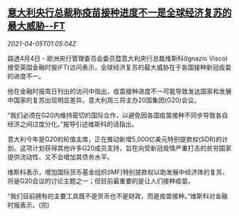 <!--1617586262000-->
[意大利央行总裁称疫苗接种进度不一是全球经济复苏的最大威胁--FT](https://cn.reuters.com/article/italy-cenbank-0404-sun-idCNKBS2BS029)
------

<div><i>2021-04-05T01:05:04Z</i></div><p>路透4月4日 - 欧洲央行管理委员会委员暨意大利央行总裁维斯科(Ignazio Visco)接受英国金融时报(FT)访问表示，全球经济复苏的最大威胁在于各国接种新冠疫苗的进度不一。</p><p>他在金融时报周日刊出的访问中指出，疫苗接种进度不一可能导致发达国家和发展中国家的复苏出现明显差异。意大利周三将主办20国集团(G20)会议。</p><p>“我们必须在G20内维持密切的国际合作，以避免因各国疫苗接种不同步导致各自经济之间过度分化。”报导引述维斯科的话指出。</p><p>意大利今年是G20的轮值主席，正在推动新增5,000亿美元特别提款权(SDR)的计划。这项计划获得其他许多G20成员支持，旨在向受新冠疫情严重打击的贫穷国家提供流动性、又不会增加其债务水平。</p><p>维斯科表示，增加国际货币基金组织(IMF)特别提款权以助发展中经济体的复苏，将是G20会议的讨论主题之一；但目前最重要的是让人们接种疫苗。</p><p>“我们目前拥有的主要工具既不是货币也不是财政，而是疫苗接种。”维斯科对金融时报表示。(完)</p>
